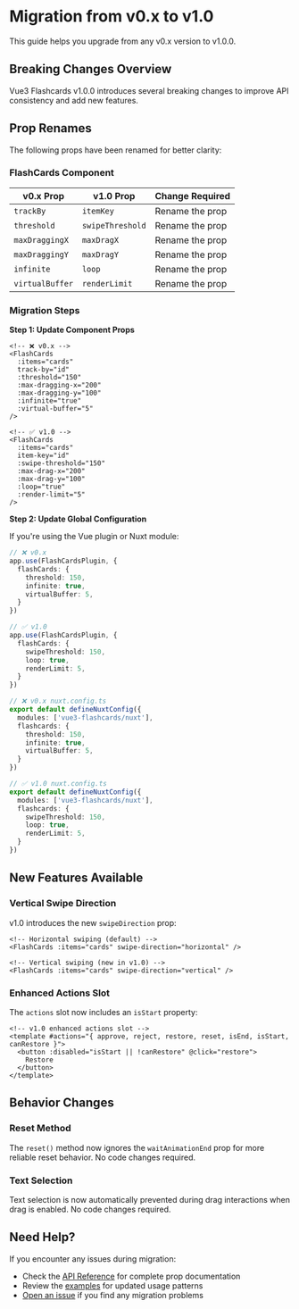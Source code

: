 # Migration from v0.x to v1.0

This guide helps you upgrade from any v0.x version to v1.0.0.

## Breaking Changes Overview

Vue3 Flashcards v1.0.0 introduces several breaking changes to improve API consistency and add new features.

## Prop Renames

The following props have been renamed for better clarity:

### FlashCards Component

| **v0.x Prop** | **v1.0 Prop** | **Change Required** |
|---------------|---------------|---------------------|
| `trackBy` | `itemKey` | Rename the prop |
| `threshold` | `swipeThreshold` | Rename the prop |
| `maxDraggingX` | `maxDragX` | Rename the prop |
| `maxDraggingY` | `maxDragY` | Rename the prop |
| `infinite` | `loop` | Rename the prop |
| `virtualBuffer` | `renderLimit` | Rename the prop |

### Migration Steps

**Step 1: Update Component Props**

```vue
<!-- ❌ v0.x -->
<FlashCards
  :items="cards"
  track-by="id"
  :threshold="150"
  :max-dragging-x="200"
  :max-dragging-y="100"
  :infinite="true"
  :virtual-buffer="5"
/>

<!-- ✅ v1.0 -->
<FlashCards
  :items="cards"
  item-key="id"
  :swipe-threshold="150"
  :max-drag-x="200"
  :max-drag-y="100"
  :loop="true"
  :render-limit="5"
/>
```

**Step 2: Update Global Configuration**

If you're using the Vue plugin or Nuxt module:

```typescript
// ❌ v0.x
app.use(FlashCardsPlugin, {
  flashCards: {
    threshold: 150,
    infinite: true,
    virtualBuffer: 5,
  }
})

// ✅ v1.0
app.use(FlashCardsPlugin, {
  flashCards: {
    swipeThreshold: 150,
    loop: true,
    renderLimit: 5,
  }
})
```

```typescript
// ❌ v0.x nuxt.config.ts
export default defineNuxtConfig({
  modules: ['vue3-flashcards/nuxt'],
  flashcards: {
    threshold: 150,
    infinite: true,
    virtualBuffer: 5,
  }
})

// ✅ v1.0 nuxt.config.ts
export default defineNuxtConfig({
  modules: ['vue3-flashcards/nuxt'],
  flashcards: {
    swipeThreshold: 150,
    loop: true,
    renderLimit: 5,
  }
})
```

## New Features Available

### Vertical Swipe Direction

v1.0 introduces the new `swipeDirection` prop:

```vue
<!-- Horizontal swiping (default) -->
<FlashCards :items="cards" swipe-direction="horizontal" />

<!-- Vertical swiping (new in v1.0) -->
<FlashCards :items="cards" swipe-direction="vertical" />
```

### Enhanced Actions Slot

The `actions` slot now includes an `isStart` property:

```vue
<!-- v1.0 enhanced actions slot -->
<template #actions="{ approve, reject, restore, reset, isEnd, isStart, canRestore }">
  <button :disabled="isStart || !canRestore" @click="restore">
    Restore
  </button>
</template>
```

## Behavior Changes

### Reset Method

The `reset()` method now ignores the `waitAnimationEnd` prop for more reliable reset behavior. No code changes required.

### Text Selection

Text selection is now automatically prevented during drag interactions when drag is enabled. No code changes required.

## Need Help?

If you encounter any issues during migration:

- Check the [API Reference](/api/flashcards) for complete prop documentation
- Review the [examples](/examples) for updated usage patterns
- [Open an issue](https://github.com/vad1ym/vue3-flashcards/issues) if you find any migration problems
